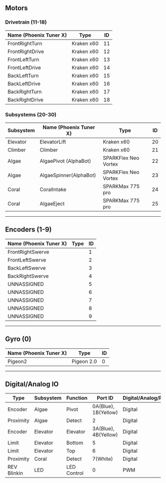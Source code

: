 ## Motors 
### Drivetrain (11-18)

| Name (Phoenix Tuner X) | Type       | ID  |
| ---------------------- | ---------- | --- |
| FrontRightTurn         | Kraken x60 | 11  |
| FrontRightDrive        | Kraken x60 | 12  |
| FrontLeftTurn          | Kraken x60 | 13  |
| FrontLeftDrive         | Kraken x60 | 14  |
| BackLeftTurn           | Kraken x60 | 15  |
| BackLeftDrive          | Kraken x60 | 16  |
| BackRightTurn          | Kraken x60 | 17  |
| BackRightDrive         | Kraken x60 | 18  |

### Subsystems (20-30)

| Subsystem | Name (Phoenix Tuner X) | Type                 | ID  |
| --------- | ---------------------- | -------------------- | --- |
| Elevator  | ElevatorLift           | Kraken x60           | 20  |
| Climber   | Climber                | Kraken x60           | 21  |
| Algae     | AlgaePivot (AlphaBot)  | SPARKFlex Neo Vortex | 22  |
| Algae     | AlgaeSpinner(AlphaBot) | SPARKFlex Neo Vortex | 23  |
| Coral     | CoralIntake            | SPARKMax 775 pro     | 24  |
| Coral     | AlgaeEject             | SPARKMax 775 pro     | 25  |
___
## Encoders (1-9)

| Name (Phoenix Tuner X) | Type | ID  |
| ---------------------- | ---- | --- |
| FrontRightSwerve       |      | 1   |
| FrontLeftSwerve        |      | 2   |
| BackLeftSwerve         |      | 3   |
| BackRightSwerve        |      | 4   |
| UNNASSIGNED            |      | 5   |
| UNNASSIGNED            |      | 6   |
| UNNASSIGNED            |      | 7   |
| UNNASSIGNED            |      | 8   |
| UNNASSIGNED            |      | 9   |
___
## Gyro (0)

| Name (Phoenix Tuner X) | Type       | ID  |
| ---------------------- | ---------- | --- |
| Pigeon2                | Pigeon 2.0 | 0   |
___
## Digital/Analog IO

| Type      | Subsystem | Function | Port ID | Digital/Analog/PWM |
| --------- | --------- | -------- | ------- | -------------- |
| Encoder   | Algae     |  Pivot   |  0A(Blue), 1B(Yellow) | Digital        |
| Proximity | Algae     |  Detect  |  2      | Digital        |
| Encoder   | Elevator  |  Elevator|  3A(Blue), 4B(Yellow) | Digital        |
| Limit     | Elevator  |  Bottom  |  5      | Digital        |
| Limit     | Elevator  |  Top     |  6      | Digital        |
| Proximity | Coral     |  Detect  |  7(White)      | Digital        |
| REV Blinkin | LED     |  LED Control  |  0      | PWM        |

